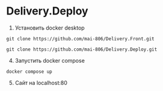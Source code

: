 # Delivery.Deploy
1. Установить docker desktop
```
git clone https://github.com/mai-806/Delivery.Front.git
```
```
git clone https://github.com/mai-806/Delivery.Deploy.git
```
4. Запустить docker compose  
```
docker compose up  
```
5. Сайт на localhost:80 
